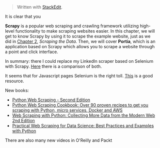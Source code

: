 
> Written with [StackEdit](https://stackedit.io/).

It is clear that you 

**Scrapy** is a popular web scraping and crawling framework utilizing high-level functionality to make scraping websites easier. In this chapter, we will get to know Scrapy by using it to scrape the example website, just as we did in [Chapter 2](https://learning.oreilly.com/library/view/python-web-scraping/9781786462589/fd49fb80-0945-40b3-a8a4-db3f34e7a6c4.xhtml), _Scraping the Data_. Then, we will cover **Portia**, which is an application based on Scrapy which allows you to scrape a website through a point and click interface.

In summary: there I could replace my LinkedIn scraper based on Selenium with Scrapy. [Here](https://blog.michaelyin.info/web-scraping-framework-review-scrapy-vs-selenium/) there is a comparison of both. 

It seems that for Javascript pages Selenium is the right toll. [This](https://towardsdatascience.com/data-science-skills-web-scraping-javascript-using-python-97a29738353f)  is a good resource.

New books:

- [Python Web Scraping - Second Edition](https://www.amazon.com/Python-Web-Scraping-Hands-scraping/dp/1786462583/ref=sr_1_3?ie=UTF8&qid=1549237727&sr=8-3&keywords=Python+Web+Scraping+-+Second+Edition)
- [Python Web Scraping Cookbook: Over 90 proven recipes to get you scraping with Python, micro services, Docker and AWS](https://www.amazon.com/dp/1787285219/ref=sspa_dk_detail_2?psc=1)
- [Web Scraping with Python: Collecting More Data from the Modern Web  2nd Edition](https://www.amazon.com/Web-Scraping-Python-Collecting-Modern/dp/1491985577/ref=pd_sim_14_2/131-9738844-9560629?_encoding=UTF8&pd_rd_i=1491985577&pd_rd_r=446bcf33-280e-11e9-bd5b-dfbc5f26256b&pd_rd_w=HV0ki&pd_rd_wg=tU09J&pf_rd_p=90485860-83e9-4fd9-b838-b28a9b7fda30&pf_rd_r=9GREBF4NSKTDMMDYJSJA&psc=1&refRID=9GREBF4NSKTDMMDYJSJA)
- [Practical Web Scraping for Data Science: Best Practices and Examples with Python](https://www.amazon.com/Practical-Web-Scraping-Data-Science/dp/1484235819/ref=sr_1_1?s=books&ie=UTF8&qid=1549237837&sr=1-1&keywords=Practical+Web+Scraping+for+Data+Science%3A+Best+Practices+and+Examples+with+Python)

There are also many new videos in O'Reilly and Packt


<!--stackedit_data:
eyJoaXN0b3J5IjpbMTQzODAxMDkwMiwtOTc5Mjg4NzQ1XX0=
-->